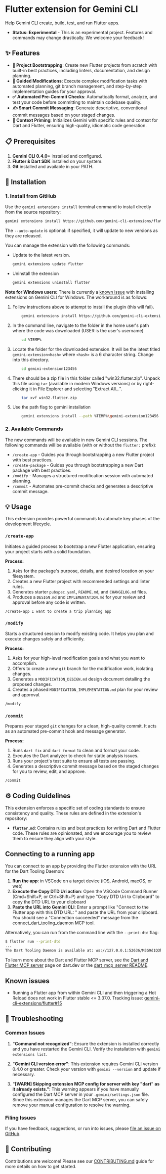 # Flutter extension for Gemini CLI

Help Gemini CLI create, build, test, and run Flutter apps.

- **Status: Experimental** - This is an experimental project. Features and commands may change drastically. We welcome your feedback!

## ✨ Features

- **🚀 Project Bootstrapping**: Create new Flutter projects from scratch with built-in best practices, including linters, documentation, and design planning.
- **🔧 Guided Modifications**: Execute complex modification tasks with automated planning, git branch management, and step-by-step implementation guides for your approval.
- **✅ Automated Pre-Commit Checks**: Automatically format, analyze, and test your code before committing to maintain codebase quality.
- **✍️ Smart Commit Messaging**: Generate descriptive, conventional commit messages based on your staged changes.
- **🧠 Context Priming**: Initializes Gemini with specific rules and context for Dart and Flutter, ensuring high-quality, idiomatic code generation.

## 📋 Prerequisites

1.  **Gemini CLI 0.4.0+** installed and configured.
2.  **Flutter & Dart SDK** installed on your system.
3.  **Git** installed and available in your PATH.

## 🚀 Installation

### 1. Install from GitHub

Use the `gemini extensions install` terminal command to install directly from the source repository:

```bash
gemini extensions install https://github.com/gemini-cli-extensions/flutter.git --auto-update
```

The `--auto-update` is optional: if specified, it will update to new versions as they are released.

You can manage the extension with the following commands:

- Update to the latest version.

  ```bash
  gemini extensions update flutter
  ```

- Uninstall the extension

  ```bash
  gemini extensions uninstall flutter
  ```

**Note for Windows users:** There is currently a [known issue](https://github.com/google-gemini/gemini-cli/issues/10616) with installing extensions on Gemini CLI for Windows. The workaround is as follows:

1. Follow instructions above to attempt to install the plugin (this will fail).

   ```bash
       gemini extensions install https://github.com/gemini-cli-extensions/flutter.git
   ```

2. In the command line, navigate to the folder in the home user's path where the code was downloaded (USER is the user's username)

   ```bash
       cd %TEMP%
   ```

3. Locate the folder for the downloaded extension. It will be the latest titled `gemini-extension<hash>` where `<hash>` is a 6 character string. Change into this directory.

   ```bash
       cd gemini-extension123456
   ```

4. There should be a zip file in this folder called "win32.flutter.zip". Unpack this file using `tar` (available in modern Windows versions) or by right-clicking it in File Explorer and selecting "Extract All...".

   ```bash
       tar xvf win32.flutter.zip
   ```

5. Use the path flag to gemini installation

   ```bash
       gemini extensions install --path %TEMP%\gemini-extension123456
   ```

### 2. Available Commands

The new commands will be available in new Gemini CLI sessions. The following commands will be available (with or without the `flutter:` prefix):

- `/create-app` - Guides you through bootstrapping a new Flutter project with best practices.
- `/create-package` - Guides you through bootstrapping a new Dart package with best practices.
- `/modify` - Manages a structured modification session with automated planning.
- `/commit` - Automates pre-commit checks and generates a descriptive commit message.

## 💡 Usage

This extension provides powerful commands to automate key phases of the development lifecycle.

### `/create-app`

Initiates a guided process to bootstrap a new Flutter application, ensuring your project starts with a solid foundation.

**Process:**

1.  Asks for the package's purpose, details, and desired location on your filesystem.
2.  Creates a new Flutter project with recommended settings and linter rules.
3.  Generates starter `pubspec.yaml`, `README.md`, and `CHANGELOG.md` files.
4.  Produces a `DESIGN.md` and `IMPLEMENTATION.md` for your review and approval before any code is written.

```bash
/create-app I want to create a trip planning app
```

### `/modify`

Starts a structured session to modify existing code. It helps you plan and execute changes safely and efficiently.

**Process:**

1.  Asks for your high-level modification goals and what you want to accomplish.
2.  Offers to create a new `git` branch for the modification work, isolating changes.
3.  Generates a `MODIFICATION_DESIGN.md` design document detailing the proposed changes.
4.  Creates a phased `MODIFICATION_IMPLEMENTATION.md` plan for your review and approval.

```bash
/modify
```

### `/commit`

Prepares your staged `git` changes for a clean, high-quality commit. It acts as an automated pre-commit hook and message generator.

**Process:**

1.  Runs `dart fix` and `dart format` to clean and format your code.
2.  Executes the Dart analyzer to check for static analysis issues.
3.  Runs your project's test suite to ensure all tests are passing.
4.  Generates a descriptive commit message based on the staged changes for you to review, edit, and approve.

```bash
/commit
```

## ⚙️ Coding Guidelines

This extension enforces a specific set of coding standards to ensure consistency and quality. These rules are defined in the extension's repository:

- **`flutter.md`**: Contains rules and best practices for writing Dart and Flutter code. These rules are opinionated, and we encourage you to review them to ensure they align with your style.

## Connecting to a running app

You can connect to an app by providing the Flutter extension with the URL for
the Dart Tooling Daemon:

1. **Run the app**: in VSCode on a target device (iOS, Android, macOS, or web)
2. **Execute the Copy DTD Uri action**: Open the VSCode Command Runner
   (Cmd+Shift+P, or Ctrl+Shift+P) and type "Copy DTD Uri to Clipboard" to copy the
   DTD URL to your clipboard
3. **Paste the URL into Gemini CLI**: Enter a prompt like "Connect to the
   Flutter app with this DTD URL: " and paste the URL from your clipboard. You
   should see a "Connection succeeded" message from the
   connect_dart_tooling_daemon MCP tool.

Alternatively, you can run from the command line with the `--print-dtd` flag:

```bash
$ flutter run --print-dtd
...
The Dart Tooling Daemon is available at: ws://127.0.0.1:52636/M3G9d1Q3hFk=
```

To learn more about the Dart and Flutter MCP server, see the
[Dart and Flutter MCP server](https://dart.dev/tools/mcp-server)
page on dart.dev or the
[dart_mcp_server README](https://github.com/dart-lang/ai/tree/main/pkgs/dart_mcp_server).

## Known issues

- Running a Flutter app from within Gemini CLI and then triggering a Hot Reload
  does not work in Flutter stable <= 3.37.0.
  Tracking issue: [gemini-cli-extensions/flutter#15](https://github.com/gemini-cli-extensions/flutter/issues/15)

## 🐛 Troubleshooting

### Common Issues

1.  **"Command not recognized"**: Ensure the extension is installed correctly and you have restarted the Gemini CLI. Verify the installation with `gemini extensions list`.

2.  **"Gemini CLI version error"**: This extension requires Gemini CLI version 0.4.0 or greater. Check your version with `gemini --version` and update if necessary.

3.  **"[WARN] Skipping extension MCP config for server with key "dart" as it already exists."**:
    This warning appears if you have manually configured the Dart MCP server in your `.gemini/settings.json` file.
    Since this extension manages the Dart MCP server, you can safely remove your manual configuration to resolve the warning.

### Filing Issues

If you have feedback, suggestions, or run into issues, please [file an issue on GitHub](https://github.com/gemini-cli-extensions/flutter/issues/new/choose).

## 🤝 Contributing

Contributions are welcome! Please see our [CONTRIBUTING.md](CONTRIBUTING.md) guide for more details on how to get started.
